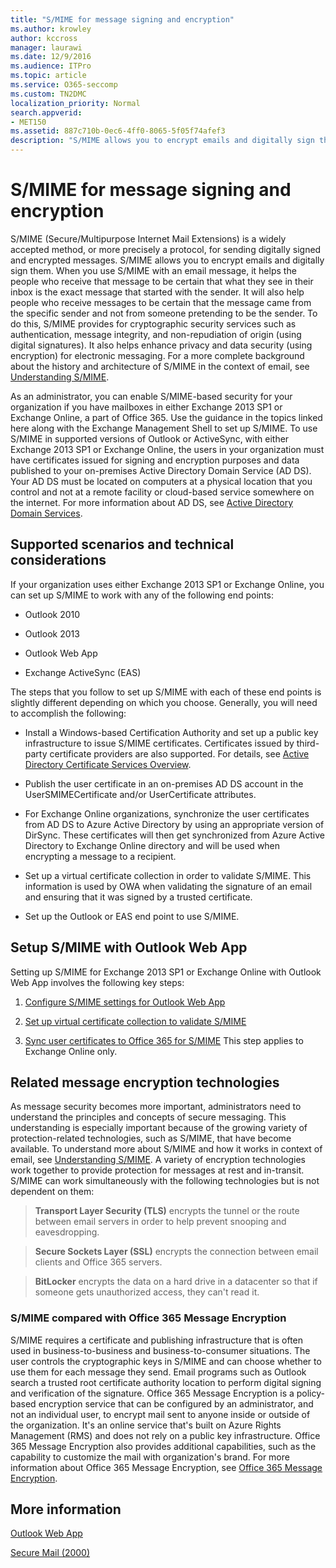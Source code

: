 ```yaml
---
title: "S/MIME for message signing and encryption"
ms.author: krowley
author: kccross
manager: laurawi
ms.date: 12/9/2016
ms.audience: ITPro
ms.topic: article
ms.service: O365-seccomp
ms.custom: TN2DMC
localization_priority: Normal
search.appverid:
- MET150
ms.assetid: 887c710b-0ec6-4ff0-8065-5f05f74afef3
description: "S/MIME allows you to encrypt emails and digitally sign them. When you use S/MIME with an email message, it helps the people who receive that message to be certain that what they see in their inbox is the exact message that started with the sender."
---
```


# S/MIME for message signing and encryption

S/MIME (Secure/Multipurpose Internet Mail Extensions) is a widely accepted method, or more precisely a protocol, for sending digitally signed and encrypted messages. S/MIME allows you to encrypt emails and digitally sign them. When you use S/MIME with an email message, it helps the people who receive that message to be certain that what they see in their inbox is the exact message that started with the sender. It will also help people who receive messages to be certain that the message came from the specific sender and not from someone pretending to be the sender. To do this, S/MIME provides for cryptographic security services such as authentication, message integrity, and non-repudiation of origin (using digital signatures). It also helps enhance privacy and data security (using encryption) for electronic messaging. For a more complete background about the history and architecture of S/MIME in the context of email, see [Understanding S/MIME](https://go.microsoft.com/fwlink/?LinkID=393948). 
  
As an administrator, you can enable S/MIME-based security for your organization if you have mailboxes in either Exchange 2013 SP1 or Exchange Online, a part of Office 365. Use the guidance in the topics linked here along with the Exchange Management Shell to set up S/MIME. To use S/MIME in supported versions of Outlook or ActiveSync, with either Exchange 2013 SP1 or Exchange Online, the users in your organization must have certificates issued for signing and encryption purposes and data published to your on-premises Active Directory Domain Service (AD DS). Your AD DS must be located on computers at a physical location that you control and not at a remote facility or cloud-based service somewhere on the internet. For more information about AD DS, see [Active Directory Domain Services](https://go.microsoft.com/fwlink/?LinkID=394064).
  
## Supported scenarios and technical considerations
<a name="sectionSection0"> </a>

If your organization uses either Exchange 2013 SP1 or Exchange Online, you can set up S/MIME to work with any of the following end points: 
  
- Outlook 2010
    
- Outlook 2013
    
- Outlook Web App
    
- Exchange ActiveSync (EAS)
    
The steps that you follow to set up S/MIME with each of these end points is slightly different depending on which you choose. Generally, you will need to accomplish the following:
  
- Install a Windows-based Certification Authority and set up a public key infrastructure to issue S/MIME certificates. Certificates issued by third-party certificate providers are also supported. For details, see [Active Directory Certificate Services Overview](https://technet.microsoft.com/library/hh831740.aspx).
    
- Publish the user certificate in an on-premises AD DS account in the UserSMIMECertificate and/or UserCertificate attributes.
    
- For Exchange Online organizations, synchronize the user certificates from AD DS to Azure Active Directory by using an appropriate version of DirSync. These certificates will then get synchronized from Azure Active Directory to Exchange Online directory and will be used when encrypting a message to a recipient.
    
- Set up a virtual certificate collection in order to validate S/MIME. This information is used by OWA when validating the signature of an email and ensuring that it was signed by a trusted certificate.
    
- Set up the Outlook or EAS end point to use S/MIME. 
    
## Setup S/MIME with Outlook Web App
<a name="sectionSection1"> </a>

Setting up S/MIME for Exchange 2013 SP1 or Exchange Online with Outlook Web App involves the following key steps:
  
1. [Configure S/MIME settings for Outlook Web App](configure-s-mime-settings-for-outlook-web-app.md)
    
2. [Set up virtual certificate collection to validate S/MIME](set-up-virtual-certificate-collection-to-validate-s-mime.md)
    
3. [Sync user certificates to Office 365 for S/MIME](sync-user-certificates-to-office-365-for-s-mime.md) This step applies to Exchange Online only. 
    
## Related message encryption technologies
<a name="sectionSection2"> </a>

As message security becomes more important, administrators need to understand the principles and concepts of secure messaging. This understanding is especially important because of the growing variety of protection-related technologies, such as S/MIME, that have become available. To understand more about S/MIME and how it works in context of email, see [Understanding S/MIME](https://go.microsoft.com/fwlink/?LinkID=393948). A variety of encryption technologies work together to provide protection for messages at rest and in-transit. S/MIME can work simultaneously with the following technologies but is not dependent on them:
  
> **Transport Layer Security (TLS)** encrypts the tunnel or the route between email servers in order to help prevent snooping and eavesdropping. 
    
> **Secure Sockets Layer (SSL)** encrypts the connection between email clients and Office 365 servers. 
    
> **BitLocker** encrypts the data on a hard drive in a datacenter so that if someone gets unauthorized access, they can't read it. 
    
### S/MIME compared with Office 365 Message Encryption

S/MIME requires a certificate and publishing infrastructure that is often used in business-to-business and business-to-consumer situations. The user controls the cryptographic keys in S/MIME and can choose whether to use them for each message they send. Email programs such as Outlook search a trusted root certificate authority location to perform digital signing and verification of the signature. Office 365 Message Encryption is a policy-based encryption service that can be configured by an administrator, and not an individual user, to encrypt mail sent to anyone inside or outside of the organization. It's an online service that's built on Azure Rights Management (RMS) and does not rely on a public key infrastructure. Office 365 Message Encryption also provides additional capabilities, such as the capability to customize the mail with organization's brand. For more information about Office 365 Message Encryption, see [Office 365 Message Encryption](https://go.microsoft.com/fwlink/?LinkID=392525).
  
## More information
<a name="sectionSection3"> </a>

[Outlook Web App](http://technet.microsoft.com/library/3814b665-01e8-4881-9a44-163f14789ee4.aspx)
  
[Secure Mail (2000)](https://technet.microsoft.com/en-us/library/cc962043.aspx)
  

